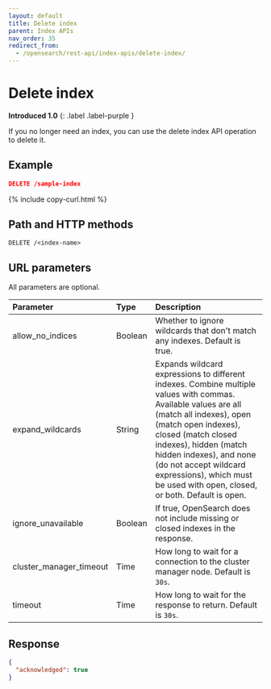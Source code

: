 ```yaml
---
layout: default
title: Delete index
parent: Index APIs
nav_order: 35
redirect_from:
  - /opensearch/rest-api/index-apis/delete-index/
---
```


# Delete index
**Introduced 1.0**
{: .label .label-purple }

If you no longer need an index, you can use the delete index API operation to delete it.

## Example

```json
DELETE /sample-index
```
{% include copy-curl.html %}

## Path and HTTP methods
```
DELETE /<index-name>
```

## URL parameters

All parameters are optional.

Parameter | Type | Description
:--- | :--- | :---
allow_no_indices | Boolean | Whether to ignore wildcards that don't match any indexes. Default is true.
expand_wildcards | String | Expands wildcard expressions to different indexes. Combine multiple values with commas. Available values are all (match all indexes), open (match open indexes), closed (match closed indexes), hidden (match hidden indexes), and none (do not accept wildcard expressions), which must be used with open, closed, or both. Default is open.
ignore_unavailable | Boolean | If true, OpenSearch does not include missing or closed indexes in the response.
cluster_manager_timeout | Time | How long to wait for a connection to the cluster manager node. Default is `30s`.
timeout | Time | How long to wait for the response to return. Default is `30s`.


## Response
```json
{
  "acknowledged": true
}
```

